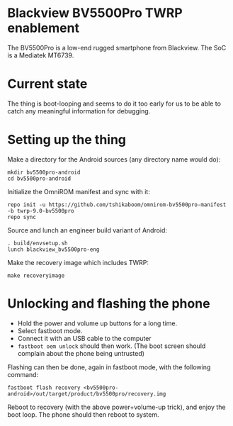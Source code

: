 Blackview BV5500Pro TWRP enablement
=====

The BV5500Pro is a low-end rugged smartphone from Blackview. The SoC is a
Mediatek MT6739.

Current state
===
The thing is boot-looping and seems to do it too early for us to be able to
catch any meaningful information for debugging.

Setting up the thing
===
Make a directory for the Android sources (any directory name would do):
```
mkdir bv5500pro-android
cd bv5500pro-android
```

Initialize the OmniROM manifest and sync with it:
```
repo init -u https://github.com/tshikaboom/omnirom-bv5500pro-manifest -b twrp-9.0-bv5500pro
repo sync
```

Source and lunch an engineer build variant of Android:
```
. build/envsetup.sh
lunch blackview_bv5500pro-eng
```

Make the recovery image which includes TWRP:
```
make recoveryimage
```

Unlocking and flashing the phone
===
- Hold the power and volume up buttons for a long time.
- Select fastboot mode.
- Connect it with an USB cable to the computer
- `fastboot oem unlock` should then work. (The boot screen should complain about the phone being untrusted)

Flashing can then be done, again in fastboot mode, with the following command:
```
fastboot flash recovery <bv5500pro-android>/out/target/product/bv5500pro/recovery.img
```

Reboot to recovery (with the above power+volume-up trick), and enjoy the boot loop. The phone should then reboot to system.

